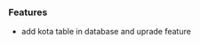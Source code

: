 <!-- writing idea for this project
adding feature concept -->

### Features

- add kota table in database and uprade feature
